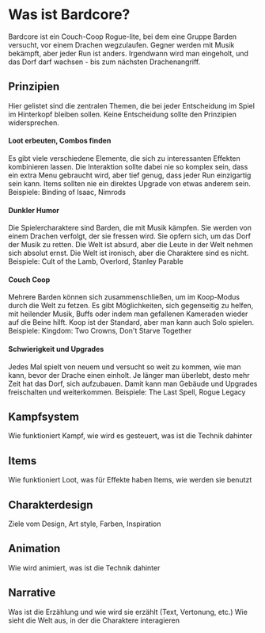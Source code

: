 # Was ist Bardcore?
Bardcore ist ein Couch-Coop Rogue-lite, bei dem eine Gruppe Barden versucht, vor einem Drachen wegzulaufen. Gegner werden mit Musik bekämpft, aber jeder Run ist anders. Irgendwann wird man eingeholt, und das Dorf darf wachsen - bis zum nächsten Drachenangriff.
## Prinzipien
Hier gelistet sind die zentralen Themen, die bei jeder Entscheidung im Spiel im Hinterkopf bleiben sollen. Keine Entscheidung sollte den Prinzipien widersprechen.
#### Loot erbeuten, Combos finden
Es gibt viele verschiedene Elemente, die sich zu interessanten Effekten kombinieren lassen. Die Interaktion sollte dabei nie so komplex sein, dass ein extra Menu gebraucht wird, aber tief genug, dass jeder Run einzigartig sein kann.
Items sollten nie ein direktes Upgrade von etwas anderem sein.
Beispiele: Binding of Isaac, Nimrods
#### Dunkler Humor
Die Spielercharaktere sind Barden, die mit Musik kämpfen. Sie werden von einem Drachen verfolgt, der sie fressen wird. Sie opfern sich, um das Dorf der Musik zu retten.
Die Welt ist absurd, aber die Leute in der Welt nehmen sich absolut ernst.
Die Welt ist ironisch, aber die Charaktere sind es nicht.
Beispiele: Cult of the Lamb, Overlord, Stanley Parable
#### Couch Coop
Mehrere Barden können sich zusammenschließen, um im Koop-Modus durch die Welt zu fetzen. Es gibt Möglichkeiten, sich gegenseitig zu helfen, mit heilender Musik, Buffs oder indem man gefallenen Kameraden wieder auf die Beine hilft.
Koop ist der Standard, aber man kann auch Solo spielen.
Beispiele: Kingdom: Two Crowns, Don't Starve Together
#### Schwierigkeit und Upgrades
Jedes Mal spielt von neuem und versucht so weit zu kommen, wie man kann, bevor der Drache einen einholt. Je länger man überlebt, desto mehr Zeit hat das Dorf, sich aufzubauen. Damit kann man Gebäude und Upgrades freischalten und weiterkommen.
Beispiele: The Last Spell, Rogue Legacy
## Kampfsystem
Wie funktioniert Kampf, wie wird es gesteuert, was ist die Technik dahinter
## Items
Wie funktioniert Loot, was für Effekte haben Items, wie werden sie benutzt
## Charakterdesign
Ziele vom Design, Art style, Farben, Inspiration
## Animation
Wie wird animiert, was ist die Technik dahinter
## Narrative
Was ist die Erzählung und wie wird sie erzählt (Text, Vertonung, etc.)
Wie sieht die Welt aus, in der die Charaktere interagieren